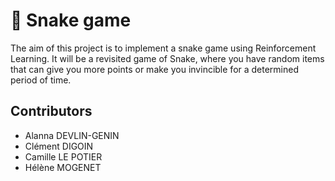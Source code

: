# :snake: Snake game

The aim of this project is to implement a snake game using Reinforcement Learning.
It will be a revisited game of Snake, where you have random items that can give you more points or make you invincible for a determined period of time.

## Contributors

* Alanna DEVLIN-GENIN
* Clément DIGOIN
* Camille LE POTIER
* Hélène MOGENET
